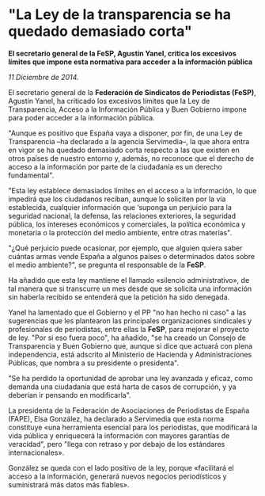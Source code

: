 # "La Ley de la transparencia se ha quedado demasiado corta"

**El secretario general de la FeSP, Agustín Yanel, critica los excesivos límites que impone esta normativa para acceder a la información pública**

*11 Diciembre de 2014.*

El secretario general de la **Federación de Sindicatos de Periodistas (FeSP)**, Agustín Yanel, ha criticado los excesivos límites que la Ley de Transparencia, Acceso a la Información Pública y Buen Gobierno impone para poder acceder a la información pública.

"Aunque es positivo que España vaya a disponer, por fin, de una Ley de Transparencia –ha declarado a la agencia Servimedia–, la que ahora entra en vigor se ha quedado demasiado corta respecto a las que existen en otros países de nuestro entorno y, además, no reconoce que el derecho de acceso a la información por parte de la ciudadanía es un derecho fundamental".

"Esta ley establece demasiados límites en el acceso a la información, lo que impedirá que los ciudadanos reciban, aunque lo soliciten por la vía establecida, cualquier información que ‘suponga un perjuicio para la seguridad nacional, la defensa, las relaciones exteriores, la seguridad pública, los intereses económicos y comerciales, la política económica y monetaria o la protección del medio ambiente, entre otras materias".

"¿Qué perjuicio puede ocasionar, por ejemplo, que alguien quiera saber cuántas armas vende España a algunos países o determinados datos sobre el medio ambiente?", se pregunta el responsable de la **FeSP**.

Ha añadido que esta ley mantiene el llamado «silencio administrativo», de tal manera que si transcurre un mes desde que se solicita una información sin haberla recibido se entenderá que la petición ha sido denegada.

Yanel ha lamentado que el Gobierno y el PP "no han hecho ni caso" a las sugerencias que les plantearon las principales organizaciones sindicales y profesionales de periodistas, entre ellas la **FeSP**, para mejorar el proyecto de ley. "Por si eso fuera poco", ha añadido, "se ha creado un Consejo de Transparencia y Buen Gobierno que, aunque si dice que actuará con plena independencia, está adscrito al Ministerio de Hacienda y Administraciones Públicas, que nombra a su presidente o presidenta".

"Se ha perdido la oportunidad de aprobar una ley avanzada y eficaz, como demanda una ciudadanía que está harta de casos de corrupción, y ya deberían ir pensando en modificarla".

La presidenta de la Federación de Asociaciones de Periodistas de España (FAPE), Elsa González, ha declarado a Servimedia que esta norma constituye «una herramienta esencial para los periodistas, que modificará la vida pública y enriquecerá la información con mayores garantías de veracidad", pero "llega con retraso y por debajo de los estándares internacionales».

González se queda con el lado positivo de la ley, porque «facilitará el acceso a la información, generará nuevos negocios periodísticos y suministrará más datos más fiables».
